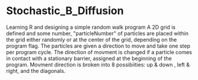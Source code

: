 # Stochastic_B_Diffusion
Learning R and designing a simple random walk program
A 2D grid is defined and some number, "particleNumber" of particles are placed within the grid either randomly or at the center of the grid, depending on the program flag. The particles are given a direction to move and take one step per program cycle. The direction of movment is changed if a particle comes in contact with a stationary barrier, assigned at the beginning of the program. Movment direction is broken into 8 possibiities: up & down , left & right, and the diagonals.
